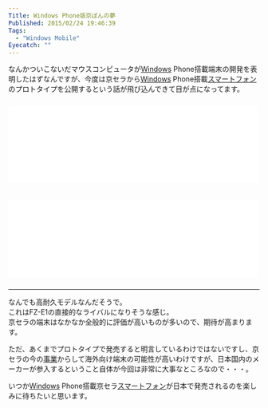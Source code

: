 ```yaml
---
Title: Windows Phone版京ぽんの夢
Published: 2015/02/24 19:46:39
Tags:
  - "Windows Mobile"
Eyecatch: ""
---
```

<p>なんかついこないだマウスコンピュータが<a class="keyword" href="http://d.hatena.ne.jp/keyword/Windows">Windows</a> Phone搭載端末の開発を表明したはずなんですが、今度は京セラから<a class="keyword" href="http://d.hatena.ne.jp/keyword/Windows">Windows</a> Phone搭載<a class="keyword" href="http://d.hatena.ne.jp/keyword/%A5%B9%A5%DE%A1%BC%A5%C8%A5%D5%A5%A9%A5%F3">スマートフォン</a>のプロトタイプを公開するという話が飛び込んできて目が点になってます。</p>

<p><iframe src="//hatenablog-parts.com/embed?url=http%3A%2F%2Fk-tai.impress.co.jp%2Fdocs%2Fnews%2F20150224_689831.html" title="京セラ、Windows Phone搭載スマホのプロトタイプをMWCで披露 - ケータイ Watch" class="embed-card embed-webcard" scrolling="no" frameborder="0" style="width: 100%; height: 155px; max-width: 500px; margin: 10px 0px;"><a href="http://k-tai.impress.co.jp/docs/news/20150224_689831.html">京セラ、Windows Phone搭載スマホのプロトタイプをMWCで披露 - ケータイ Watch</a></iframe></p>

<p><iframe src="//hatenablog-parts.com/embed?url=http%3A%2F%2Fwww.atpress.ne.jp%2Fview%2F57843" title="欧州市場参入モデル「ＴＯＲＱＵＥ」を初展示京セラ、MWC2015の出展のお知らせ" class="embed-card embed-webcard" scrolling="no" frameborder="0" style="width: 100%; height: 155px; max-width: 500px; margin: 10px 0px;"><a href="http://www.atpress.ne.jp/view/57843">欧州市場参入モデル「ＴＯＲＱＵＥ」を初展示京セラ、MWC2015の出展のお知らせ</a></iframe></p>

***

<p>なんでも高耐久モデルなんだそうで。<br/>
これはFZ-E1の直接的なライバルになりそうな感じ。<br/>
京セラの端末はなかなか全般的に評価が高いものが多いので、期待が高まります。</p>

<p>ただ、あくまでプロトタイプで発売すると明言しているわけではないですし、京セラの今の<a class="keyword" href="http://d.hatena.ne.jp/keyword/%BB%F6%B6%C8">事業</a>からして海外向け端末の可能性が高いわけですが、日本国内のメーカーが参入するということ自体が今回は非常に大事なところなので・・・。</p>

<p>いつか<a class="keyword" href="http://d.hatena.ne.jp/keyword/Windows">Windows</a> Phone搭載京セラ<a class="keyword" href="http://d.hatena.ne.jp/keyword/%A5%B9%A5%DE%A1%BC%A5%C8%A5%D5%A5%A9%A5%F3">スマートフォン</a>が日本で発売されるのを楽しみに待ちたいと思います。</p>
